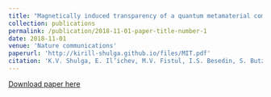 ```yaml
---
title: "Magnetically induced transparency of a quantum metamaterial composed of twin flux qubits"
collection: publications
permalink: /publication/2018-11-01-paper-title-number-1
date: 2018-11-01
venue: 'Nature communications'  
paperurl: 'http://kirill-shulga.github.io/files/MIT.pdf'
citation: 'K.V. Shulga, E. Il’ichev, M.V. Fistul, I.S. Besedin, S. Butz, O.V. Astafiev, U. Hübner & A.V. Ustinov <i>Nature Communications</i> <b>9</b>, 150 (2018)'
---
```

[Download paper here](http://kirill-shulga.github.io/files/MIT.pdf)
